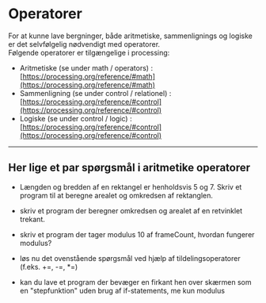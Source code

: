 # Operatorer 

For at kunne lave bergninger, både aritmetiske, sammenlignings og logiske er det selvfølgelig nødvendigt med operatorer.   
Følgende operatorer er tilgængelige i processing:

- Aritmetiske (se under math / operators) : [https://processing.org/reference/#math](https://processing.org/reference/#math)
- Sammenligning (se under control / relationel) : [https://processing.org/reference/#control](https://processing.org/reference/#control)
- Logiske (se under control / logic) : [https://processing.org/reference/#control](https://processing.org/reference/#control)

---------

## Her lige et par spørgsmål i aritmetike operatorer

- Længden og bredden af en rektangel er henholdsvis 5 og 7. Skriv et program til at beregne arealet og omkredsen af ​​rektanglen.

- skriv et program der beregner omkredsen og arealet af en retvinklet trekant.

- skriv et program der tager modulus 10 af frameCount, hvordan fungerer modulus?

- løs nu det ovenstående spørgsmål ved hjælp af tildelingsoperatorer (f.eks. +=, -=, *=)

- kan du lave et program der bevæger en firkant hen over skærmen som en "stepfunktion" uden brug af if-statements, me kun modulus